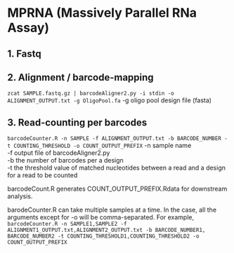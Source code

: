 # MPRNA (Massively Parallel RNa Assay)

## 1. Fastq

## 2. Alignment / barcode-mapping

`zcat SAMPLE.fastq.gz | barcodeAligner2.py -i stdin -o ALIGNMENT_OUTPUT.txt -g OligoPool.fa`
-g oligo pool design file (fasta)

## 3. Read-counting per barcodes

`barcodeCounter.R -n SAMPLE -f ALIGNMENT_OUTPUT.txt -b BARCODE_NUMBER -t COUNTING_THRESHOLD -o COUNT_OUTPUT_PREFIX`
-n sample name\
-f output file of barcodeAligner2.py\
-b the number of barcodes per a design\
-t the threshold value of matched nucleotides between a read and a design for a read to be counted

barcodeCount.R generates COUNT_OUTPUT_PREFIX.Rdata for downstream analysis.

barodeCounter.R can take multiple samples at a time. In the case, all the arguments except for -o will be comma-separated. For example,\
`barcodeCounter.R -n SAMPLE1,SAMPLE2 -f ALIGNMENT1_OUTPUT.txt,ALIGNMENT2_OUTPUT.txt -b BARCODE_NUMBER1, BARCODE_NUMBER2 -t COUNTING_THRESHOLD1,COUNTING_THRESHOLD2 -o COUNT_OUTPUT_PREFIX`


